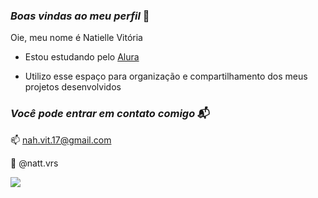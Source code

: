 ### _Boas vindas ao meu perfil_ 💙

  Oie, meu nome é Natielle Vitória

- Estou estudando pelo [Alura](https://www.alura.com.br)

- Utilizo esse espaço para organização e compartilhamento dos meus projetos desenvolvidos 


### _Você pode entrar em contato comigo_ 📬

📫 nah.vit.17@gmail.com

📱  @natt.vrs 


![](https://tenor.com/bTj2u.gif)
